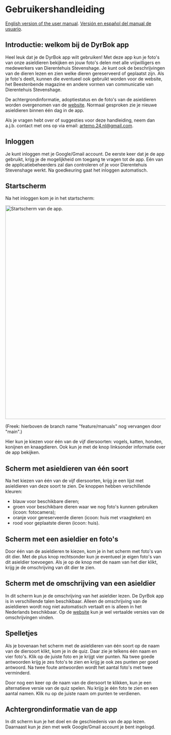 # Gebruikershandleiding

[English version of the user manual](/documentation/english/user-manual/user-manual.md).
[Versión en español del manual de usuario](/documentation/spanish/user-manual/user-manual.md).

## Introductie: welkom bij de DyrBok app

Heel leuk dat je de DyrBok app wilt gebruiken! Met deze app kun je foto's van onze asieldieren bekijken en jouw foto's delen met alle vrijwilligers en medewerkers van Dierentehuis Stevenshage. Je kunt ook de beschrijvingen van de dieren lezen en zien welke dieren gereserveerd of geplaatst zijn. Als je foto's deelt, kunnen die eventueel ook gebruikt worden voor de website, het Beestenbende magazine en andere vormen van communicatie van Dierentehuis Stevenshage.

De achtergrondinformatie, adoptiestatus en de foto's van de asieldieren worden overgenomen van de [website](https://www.dierenasielleiden.nl/). Normaal gesproken zie je nieuwe asieldieren binnen één dag in de app.

Als je vragen hebt over of suggesties voor deze handleiding, neem dan a.j.b. contact met ons op via email: artemo.24.nl@gmail.com.

## Inloggen

Je kunt inloggen met je Google/Gmail account. De eerste keer dat je de app gebruikt, krijg je de mogelijkheid om toegang te vragen tot de app. Eén van de applicatiebeheerders zal dan controleren of je voor Dierentehuis Stevenshage werkt. Na goedkeuring gaat het inloggen automatisch.

## Startscherm

Na het inloggen kom je in het startscherm:

<img alt="Startscherm van de app." src="https://raw.githubusercontent.com/artemo24/DyrBok/feature/manuals/documentation/dutch/user-manual/start-screen.png" width="672">

(Freek: hierboven de branch name "feature/manuals" nog vervangen door "main".)

Hier kun je kiezen voor één van de vijf diersoorten: vogels, katten, honden, konijnen en knaagdieren. Ook kun je met de knop linksonder informatie over de app bekijken.

## Scherm met asieldieren van één soort

Na het kiezen van één van de vijf diersoorten, krijg je een lijst met asieldieren van deze soort te zien. De knoppen hebben verschillende kleuren:
- blauw voor beschikbare dieren;
- groen voor beschikbare dieren waar we nog foto's kunnen gebruiken (icoon: fotocamera);
- oranje voor gereserveerde dieren (icoon: huis met vraagteken) en
- rood voor geplaatste dieren (icoon: huis).

## Scherm met een asieldier en foto's

Door één van de asieldieren te kiezen, kom je in het scherm met foto's van dit dier. Met de plus knop rechtsonder kun je eventueel je eigen foto's van dit asieldier toevoegen. Als je op de knop met de naam van het dier klikt, krijg je de omschrijving van dit dier te zien.

## Scherm met de omschrijving van een asieldier

In dit scherm kun je de omschrijving van het asieldier lezen. De DyrBok app is in verschillende talen beschikbaar. Alleen de omschrijving van de asieldieren wordt nog niet automatisch vertaalt en is alleen in het Nederlands beschikbaar. Op de [website](https://www.dierenasielleiden.nl/) kun je wel vertaalde versies van de omschrijvingen vinden.

## Spelletjes

Als je bovenaan het scherm met de asieldieren van één soort op de naam van de diersoort klikt, kom je in de quiz. Daar zie je telkens één naam en vier foto's. Klik op de juiste foto en je krijgt vier punten. Na twee goede antwoorden krijg je zes foto's te zien en krijg je ook zes punten per goed antwoord. Na twee foute antwoorden wordt het aantal foto's met twee verminderd.

Door nog een keer op de naam van de diersoort te klikken, kun je een alternatieve versie van de quiz spelen. Nu krijg je één foto te zien en een aantal namen. Klik nu op de juiste naam om punten te verdienen.

## Achtergrondinformatie van de app

In dit scherm kun je het doel en de geschiedenis van de app lezen. Daarnaast kun je zien met welk Google/Gmail account je bent ingelogd.
